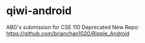 # qiwi-android
ABG's submission for CSE 110 Deprecated
New Repo: https://github.com/brianchan1020/Ripple_Android
